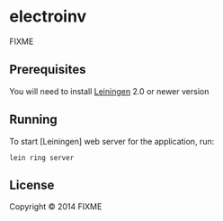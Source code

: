 ﻿# electroinv

FIXME

## Prerequisites

You will need to install [Leiningen][1] 2.0 or newer version

[1]: https://github.com/technomancy/leiningen

## Running

To start [Leiningen] web server for the application, run:

    lein ring server

## License

Copyright © 2014 FIXME
